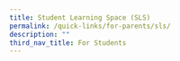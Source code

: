 ```yaml
---
title: Student Learning Space (SLS)
permalink: /quick-links/for-parents/sls/
description: ""
third_nav_title: For Students
---
```

